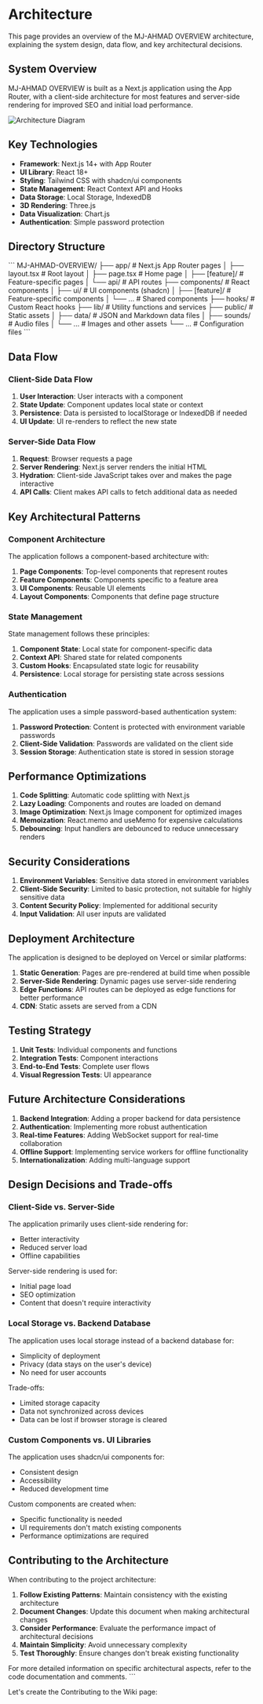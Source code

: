 # Architecture

This page provides an overview of the MJ-AHMAD OVERVIEW architecture, explaining the system design, data flow, and key architectural decisions.

## System Overview

MJ-AHMAD OVERVIEW is built as a Next.js application using the App Router, with a client-side architecture for most features and server-side rendering for improved SEO and initial load performance.

![Architecture Diagram](../public/placeholder-ias72.png)

## Key Technologies

- **Framework**: Next.js 14+ with App Router
- **UI Library**: React 18+
- **Styling**: Tailwind CSS with shadcn/ui components
- **State Management**: React Context API and Hooks
- **Data Storage**: Local Storage, IndexedDB
- **3D Rendering**: Three.js
- **Data Visualization**: Chart.js
- **Authentication**: Simple password protection

## Directory Structure

\`\`\`
MJ-AHMAD-OVERVIEW/
├── app/                    # Next.js App Router pages
│   ├── layout.tsx          # Root layout
│   ├── page.tsx            # Home page
│   ├── [feature]/          # Feature-specific pages
│   └── api/                # API routes
├── components/             # React components
│   ├── ui/                 # UI components (shadcn)
│   ├── [feature]/          # Feature-specific components
│   └── ...                 # Shared components
├── hooks/                  # Custom React hooks
├── lib/                    # Utility functions and services
├── public/                 # Static assets
│   ├── data/               # JSON and Markdown data files
│   ├── sounds/             # Audio files
│   └── ...                 # Images and other assets
└── ...                     # Configuration files
\`\`\`

## Data Flow

### Client-Side Data Flow

1. **User Interaction**: User interacts with a component
2. **State Update**: Component updates local state or context
3. **Persistence**: Data is persisted to localStorage or IndexedDB if needed
4. **UI Update**: UI re-renders to reflect the new state

### Server-Side Data Flow

1. **Request**: Browser requests a page
2. **Server Rendering**: Next.js server renders the initial HTML
3. **Hydration**: Client-side JavaScript takes over and makes the page interactive
4. **API Calls**: Client makes API calls to fetch additional data as needed

## Key Architectural Patterns

### Component Architecture

The application follows a component-based architecture with:

1. **Page Components**: Top-level components that represent routes
2. **Feature Components**: Components specific to a feature area
3. **UI Components**: Reusable UI elements
4. **Layout Components**: Components that define page structure

### State Management

State management follows these principles:

1. **Component State**: Local state for component-specific data
2. **Context API**: Shared state for related components
3. **Custom Hooks**: Encapsulated state logic for reusability
4. **Persistence**: Local storage for persisting state across sessions

### Authentication

The application uses a simple password-based authentication system:

1. **Password Protection**: Content is protected with environment variable passwords
2. **Client-Side Validation**: Passwords are validated on the client side
3. **Session Storage**: Authentication state is stored in session storage

## Performance Optimizations

1. **Code Splitting**: Automatic code splitting with Next.js
2. **Lazy Loading**: Components and routes are loaded on demand
3. **Image Optimization**: Next.js Image component for optimized images
4. **Memoization**: React.memo and useMemo for expensive calculations
5. **Debouncing**: Input handlers are debounced to reduce unnecessary renders

## Security Considerations

1. **Environment Variables**: Sensitive data stored in environment variables
2. **Client-Side Security**: Limited to basic protection, not suitable for highly sensitive data
3. **Content Security Policy**: Implemented for additional security
4. **Input Validation**: All user inputs are validated

## Deployment Architecture

The application is designed to be deployed on Vercel or similar platforms:

1. **Static Generation**: Pages are pre-rendered at build time when possible
2. **Server-Side Rendering**: Dynamic pages use server-side rendering
3. **Edge Functions**: API routes can be deployed as edge functions for better performance
4. **CDN**: Static assets are served from a CDN

## Testing Strategy

1. **Unit Tests**: Individual components and functions
2. **Integration Tests**: Component interactions
3. **End-to-End Tests**: Complete user flows
4. **Visual Regression Tests**: UI appearance

## Future Architecture Considerations

1. **Backend Integration**: Adding a proper backend for data persistence
2. **Authentication**: Implementing more robust authentication
3. **Real-time Features**: Adding WebSocket support for real-time collaboration
4. **Offline Support**: Implementing service workers for offline functionality
5. **Internationalization**: Adding multi-language support

## Design Decisions and Trade-offs

### Client-Side vs. Server-Side

The application primarily uses client-side rendering for:
- Better interactivity
- Reduced server load
- Offline capabilities

Server-side rendering is used for:
- Initial page load
- SEO optimization
- Content that doesn't require interactivity

### Local Storage vs. Backend Database

The application uses local storage instead of a backend database for:
- Simplicity of deployment
- Privacy (data stays on the user's device)
- No need for user accounts

Trade-offs:
- Limited storage capacity
- Data not synchronized across devices
- Data can be lost if browser storage is cleared

### Custom Components vs. UI Libraries

The application uses shadcn/ui components for:
- Consistent design
- Accessibility
- Reduced development time

Custom components are created when:
- Specific functionality is needed
- UI requirements don't match existing components
- Performance optimizations are required

## Contributing to the Architecture

When contributing to the project architecture:

1. **Follow Existing Patterns**: Maintain consistency with the existing architecture
2. **Document Changes**: Update this document when making architectural changes
3. **Consider Performance**: Evaluate the performance impact of architectural decisions
4. **Maintain Simplicity**: Avoid unnecessary complexity
5. **Test Thoroughly**: Ensure changes don't break existing functionality

For more detailed information on specific architectural aspects, refer to the code documentation and comments.
\`\`\`

Let's create the Contributing to the Wiki page:

